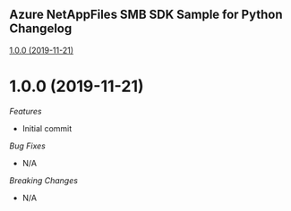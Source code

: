 ## Azure NetAppFiles SMB SDK Sample for Python Changelog

[1.0.0 (2019-11-21)](#1.0.0 (2019-11-21))

# 1.0.0 (2019-11-21)

*Features*
* Initial commit

*Bug Fixes*
* N/A

*Breaking Changes*
* N/A
